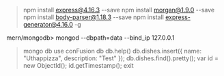 >npm install express@4.16.3 --save
npm install morgan@1.9.0 --save
npm install body-parser@1.18.3 --save
npm install express-generator@4.16.0 -g

mern/mongodb> mongod --dbpath=data --bind_ip 127.0.0.1
>mongo
db
use conFusion
db
db.help()
db.dishes.insert({ name: "Uthappizza", description: "Test" });
db.dishes.find().pretty();
var id = new ObjectId();
id.getTimestamp();
exit
